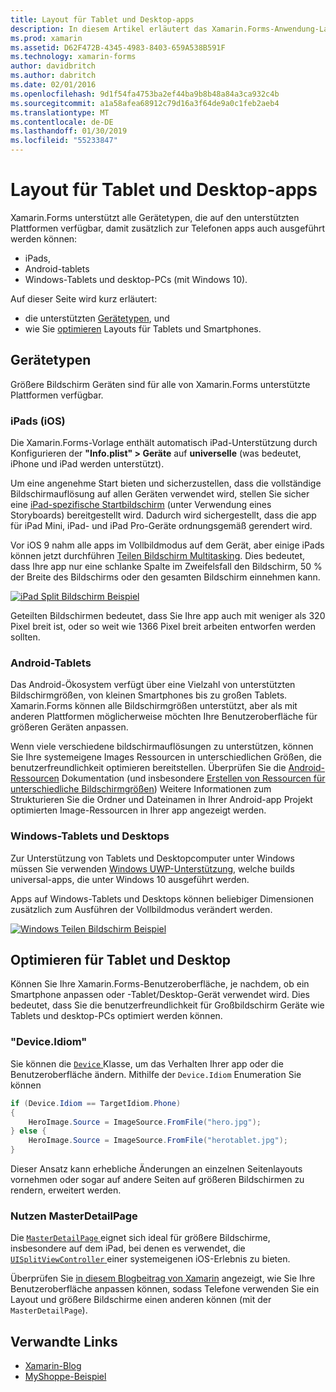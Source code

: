 ```yaml
---
title: Layout für Tablet und Desktop-apps
description: In diesem Artikel erläutert das Xamarin.Forms-Anwendung-Layouts für Tablets, im Gegensatz zu Telefone zu optimieren.
ms.prod: xamarin
ms.assetid: D62F472B-4345-4983-8403-659A538B591F
ms.technology: xamarin-forms
author: davidbritch
ms.author: dabritch
ms.date: 02/01/2016
ms.openlocfilehash: 9d1f54fa4753ba2ef44ba9b8b48a84a3ca932c4b
ms.sourcegitcommit: a1a58afea68912c79d16a3f64de9a0c1feb2aeb4
ms.translationtype: MT
ms.contentlocale: de-DE
ms.lasthandoff: 01/30/2019
ms.locfileid: "55233847"
---
```

# <a name="layout-for-tablet-and-desktop-apps"></a>Layout für Tablet und Desktop-apps

Xamarin.Forms unterstützt alle Gerätetypen, die auf den unterstützten Plattformen verfügbar, damit zusätzlich zur Telefonen apps auch ausgeführt werden können:

* iPads,
* Android-tablets
* Windows-Tablets und desktop-PCs (mit Windows 10).

Auf dieser Seite wird kurz erläutert:

* die unterstützten [Gerätetypen](#Device_Types), und
* wie Sie [optimieren](#optimize) Layouts für Tablets und Smartphones.

<a name="Device_Types" />

## <a name="device-types"></a>Gerätetypen

Größere Bildschirm Geräten sind für alle von Xamarin.Forms unterstützte Plattformen verfügbar.

### <a name="ipads-ios"></a>iPads (iOS)

Die Xamarin.Forms-Vorlage enthält automatisch iPad-Unterstützung durch Konfigurieren der **"Info.plist" > Geräte** auf **universelle** (was bedeutet, iPhone und iPad werden unterstützt).

Um eine angenehme Start bieten und sicherzustellen, dass die vollständige Bildschirmauflösung auf allen Geräten verwendet wird, stellen Sie sicher eine [iPad-spezifische Startbildschirm](~/ios/app-fundamentals/images-icons/launch-screens.md) (unter Verwendung eines Storyboards) bereitgestellt wird. Dadurch wird sichergestellt, dass die app für iPad Mini, iPad- und iPad Pro-Geräte ordnungsgemäß gerendert wird.

Vor iOS 9 nahm alle apps im Vollbildmodus auf dem Gerät, aber einige iPads können jetzt durchführen [Teilen Bildschirm Multitasking](~/ios/platform/multitasking.md).
Dies bedeutet, dass Ihre app nur eine schlanke Spalte im Zweifelsfall den Bildschirm, 50 % der Breite des Bildschirms oder den gesamten Bildschirm einnehmen kann.

[![](tablet-images/ipad-sml.png "iPad Split Bildschirm Beispiel")](tablet-images/ipad.png#lightbox "iPad Split-Bildschirm-Beispiel")

Geteilten Bildschirmen bedeutet, dass Sie Ihre app auch mit weniger als 320 Pixel breit ist, oder so weit wie 1366 Pixel breit arbeiten entworfen werden sollten.

### <a name="android-tablets"></a>Android-Tablets

Das Android-Ökosystem verfügt über eine Vielzahl von unterstützten Bildschirmgrößen, von kleinen Smartphones bis zu großen Tablets. Xamarin.Forms können alle Bildschirmgrößen unterstützt, aber als mit anderen Plattformen möglicherweise möchten Ihre Benutzeroberfläche für größeren Geräten anpassen.

Wenn viele verschiedene bildschirmauflösungen zu unterstützen, können Sie Ihre systemeigene Images Ressourcen in unterschiedlichen Größen, die benutzerfreundlichkeit optimieren bereitstellen.
Überprüfen Sie die [Android-Ressourcen](~/android/app-fundamentals/resources-in-android/index.md) Dokumentation (und insbesondere [Erstellen von Ressourcen für unterschiedliche Bildschirmgrößen](~/android/app-fundamentals/resources-in-android/resources-for-varying-screens.md)) Weitere Informationen zum Strukturieren Sie die Ordner und Dateinamen in Ihrer Android-app Projekt optimierten Image-Ressourcen in Ihrer app angezeigt werden.

### <a name="windows-tablets-and-desktops"></a>Windows-Tablets und Desktops

Zur Unterstützung von Tablets und Desktopcomputer unter Windows müssen Sie verwenden [Windows UWP-Unterstützung](~/xamarin-forms/platform/windows/installation/index.md), welche builds universal-apps, die unter Windows 10 ausgeführt werden.

Apps auf Windows-Tablets und Desktops können beliebiger Dimensionen zusätzlich zum Ausführen der Vollbildmodus verändert werden.

[![](tablet-images/splitscreen-sml.png "Windows Teilen Bildschirm Beispiel")](tablet-images/splitscreen.png#lightbox "Windows Teilen Bildschirm-Beispiel")


<a name="optimize" />

## <a name="optimizing-for-tablet-and-desktop"></a>Optimieren für Tablet und Desktop

Können Sie Ihre Xamarin.Forms-Benutzeroberfläche, je nachdem, ob ein Smartphone anpassen oder -Tablet/Desktop-Gerät verwendet wird. Dies bedeutet, dass Sie die benutzerfreundlichkeit für Großbildschirm Geräte wie Tablets und desktop-PCs optimiert werden können.


### <a name="deviceidiom"></a>"Device.Idiom"

Sie können die [ `Device` ](~/xamarin-forms/platform/device.md) Klasse, um das Verhalten Ihrer app oder die Benutzeroberfläche ändern. Mithilfe der `Device.Idiom` Enumeration Sie können

```csharp
if (Device.Idiom == TargetIdiom.Phone)
{
    HeroImage.Source = ImageSource.FromFile("hero.jpg");
} else {
    HeroImage.Source = ImageSource.FromFile("herotablet.jpg");
}
```

Dieser Ansatz kann erhebliche Änderungen an einzelnen Seitenlayouts vornehmen oder sogar auf andere Seiten auf größeren Bildschirmen zu rendern, erweitert werden.

### <a name="leveraging-masterdetailpage"></a>Nutzen MasterDetailPage

Die [ `MasterDetailPage` ](xref:Xamarin.Forms.MasterDetailPage) eignet sich ideal für größere Bildschirme, insbesondere auf dem iPad, bei denen es verwendet, die [ `UISplitViewController` ](xref:UIKit.UISplitViewController) einer systemeigenen iOS-Erlebnis zu bieten.

Überprüfen Sie [in diesem Blogbeitrag von Xamarin](https://blog.xamarin.com/bringing-xamarin-forms-apps-to-tablets/) angezeigt, wie Sie Ihre Benutzeroberfläche anpassen können, sodass Telefone verwenden Sie ein Layout und größere Bildschirme einen anderen können (mit der `MasterDetailPage`).



## <a name="related-links"></a>Verwandte Links

- [Xamarin-Blog](https://blog.xamarin.com/bringing-xamarin-forms-apps-to-tablets/)
- [MyShoppe-Beispiel](https://github.com/jamesmontemagno/myshoppe)
